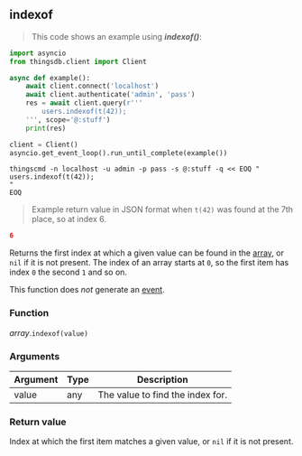 ## indexof

> This code shows an example using ***indexof()***:

```python
import asyncio
from thingsdb.client import Client

async def example():
    await client.connect('localhost')
    await client.authenticate('admin', 'pass')
    res = await client.query(r'''
        users.indexof(t(42));
    ''', scope='@:stuff')
    print(res)

client = Client()
asyncio.get_event_loop().run_until_complete(example())
```

```shell
thingscmd -n localhost -u admin -p pass -s @:stuff -q << EOQ "
users.indexof(t(42));
"
EOQ
```

> Example return value in JSON format when `t(42)` was found at the 7th place, so at index 6.

```json
6
```

Returns the first index at which a given value can be found in the [array](#array-type), or `nil` if it is not present.
The index of an array starts at `0`, so the first item has index `0` the second `1` and so on.

This function does *not* generate an [event](#events).

### Function
*array*.`indexof(value)`

### Arguments
Argument | Type | Description
-------- | ---- | -----------
value | any | The value to find the index for.

### Return value
Index at which the first item matches a given value, or `nil` if it is not present.
